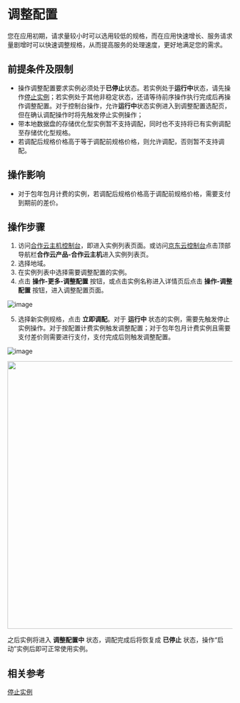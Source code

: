 # 调整配置

您在应用初期，请求量较小时可以选用较低的规格，而在应用快速增长、服务请求量剧增时可以快速调整规格，从而提高服务的处理速度，更好地满足您的需求。

## 前提条件及限制

* 操作调整配置要求实例必须处于**已停止**状态。若实例处于**运行中**状态，请先操作[停止实例](Stop-Instance.md)；若实例处于其他非稳定状态，还请等待前序操作执行完成后再操作调整配置。对于控制台操作，允许**运行中**状态实例进入到调整配置选配页，但在确认调配操作时将先触发停止实例操作；
* 带本地数据盘的存储优化型实例暂不支持调配，同时也不支持将已有实例调配至存储优化型规格。
* 若调配后规格价格高于等于调配前规格价格，则允许调配，否则暂不支持调配。


## 操作影响
* 对于包年包月计费的实例，若调配后规格价格高于调配前规格价格，需要支付到期前的差价。


## 操作步骤
1. 访问[合作云主机控制台](https://coccns-console.jdcloud.com/host/compute/list)，即进入实例列表页面。或访问[京东云控制台](https://console.jdcloud.com)点击顶部导航栏**合作云产品-合作云主机**进入实例列表页。
2. 选择地域。
3. 在实例列表中选择需要调整配置的实例。
4. 点击 **操作-更多-调整配置** 按钮，或点击实例名称进入详情页后点击 **操作-调整配置** 按钮，进入调整配置页面。

![image](https://user-images.githubusercontent.com/88134774/198188768-0fe753e8-b9ae-4d9e-93f4-186f34be25ac.png)


5. 选择新实例规格，点击 **立即调配**。对于 **运行中** 状态的实例，需要先触发停止实例操作。对于按配置计费实例触发调整配置；对于包年包月计费实例且需要支付差价则需要进行支付，支付完成后则触发调整配置。

![image](https://user-images.githubusercontent.com/88134774/198189068-f643b280-2825-402a-9cf4-eb6b69f77a04.png)


<div align="center"><img src="https://user-images.githubusercontent.com/88134774/198189242-90bace92-d94a-4ea3-aa36-0094e63ee1db.png" width="600"></div>

之后实例将进入 **调整配置中** 状态，调配完成后将恢复成 **已停止** 状态，操作“启动”实例后即可正常使用实例。

## 相关参考

[停止实例](Stop-Instance.md)
